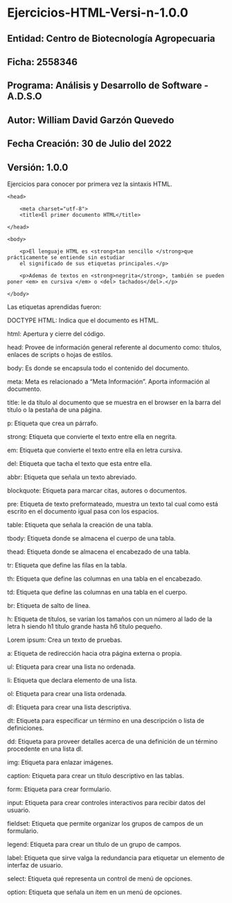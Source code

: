 # Ejercicios-HTML-Versi-n-1.0.0

## Entidad: Centro de Biotecnología Agropecuaria
## Ficha: 2558346
## Programa: Análisis y Desarrollo de Software - A.D.S.O
## Autor: William David Garzón Quevedo
## Fecha Creación: 30 de Julio del 2022
## Versión: 1.0.0

Ejercicios para conocer por primera vez la sintaxis HTML.

<!DOCTYPE html>
<html>

    <head>

        <meta charset="utf-8">
        <title>El primer documento HTML</title>

    </head>

    <body>

        <p>El lenguaje HTML es <strong>tan sencillo </strong>que prácticamente se entiende sin estudiar
        el significado de sus etiquetas principales.</p>

        <p>Ademas de textos en <strong>negrita</strong>, también se pueden poner <em> en cursiva </em> o <del> tachados</del>.</p>

    </body>

</html>

Las etiquetas aprendidas fueron:

DOCTYPE HTML: Indica que el documento es HTML.

html: Apertura y cierre del código.

head: Provee de información general referente al documento como:  títulos, enlaces de scripts o hojas de estilos.

body: Es donde se encapsula todo el contenido del documento.

meta: Meta es relacionado a “Meta Información”. Aporta información al documento.

title: le da título al documento que se muestra en el browser en la barra del título o la pestaña de una página.

p: Etiqueta que crea un párrafo.

strong: Etiqueta que convierte el texto entre ella en negrita.

em: Etiqueta que convierte el texto entre ella en letra cursiva.

del: Etiqueta que tacha el texto que esta entre ella.

abbr: Etiqueta que señala un texto abreviado.

blockquote: Etiqueta para marcar citas, autores o documentos.

pre: Etiqueta de texto preformateado, muestra un texto tal cual como está escrito en el documento igual pasa con los espacios.

table: Etiqueta que señala la creación de una tabla.

tbody: Etiqueta donde se almacena el cuerpo de una tabla.

thead: Etiqueta donde se almacena el encabezado de una tabla.

tr: Etiqueta que define las filas en la tabla.

th: Etiqueta que define las columnas en una tabla en el encabezado.

td: Etiqueta que define las columnas en una tabla en el cuerpo.

br: Etiqueta de salto de línea.

h: Etiqueta de títulos, se varían los tamaños con un número al lado de la letra h siendo h1 título grande hasta h6 título pequeño.

Lorem ipsum: Crea un texto de pruebas.

a: Etiqueta de redirección hacia otra página externa o propia.

ul: Etiqueta para crear una lista no ordenada.

li: Etiqueta que declara elemento de una lista.

ol: Etiqueta para crear una lista ordenada.

dl: Etiqueta para crear una lista descriptiva.

dt: Etiqueta para especificar un término en una descripción o lista de definiciones.

dd: Etiqueta para proveer detalles acerca de una definición de un término procedente en una lista dl.

img: Etiqueta para enlazar imágenes.

caption: Etiqueta para crear un título descriptivo en las tablas.

form: Etiqueta para crear formulario.

input: Etiqueta para crear controles interactivos para recibir datos del usuario.

fieldset: Etiqueta que permite organizar los grupos de campos de un formulario.


legend: Etiqueta para crear un título de un grupo de campos.

label: Etiqueta que sirve valga la redundancia para etiquetar un elemento de interfaz de usuario.

select: Etiqueta qué representa un control de menú de opciones.

option: Etiqueta que señala un ítem en un menú de opciones.
